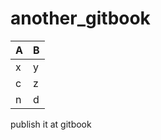 # another_gitbook


|  A  |  B  |
| --- | --- |
| x   | y   |
| c   | z   |
| n   | d   |

publish it at gitbook

